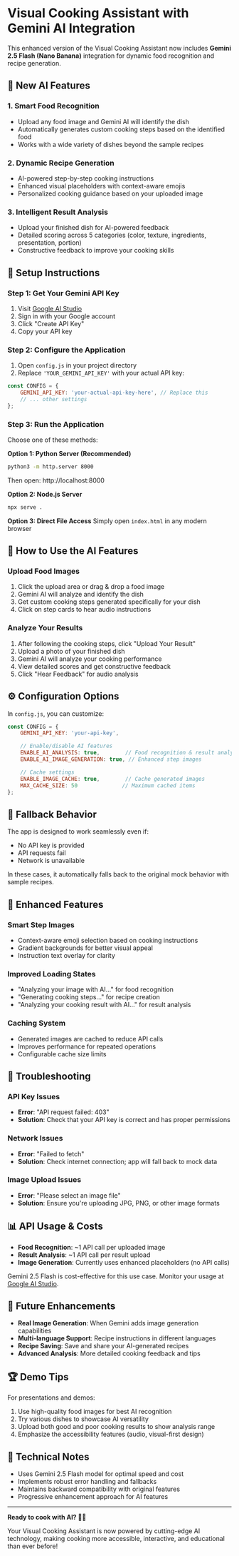 # Visual Cooking Assistant with Gemini AI Integration

This enhanced version of the Visual Cooking Assistant now includes **Gemini 2.5 Flash (Nano Banana)** integration for dynamic food recognition and recipe generation.

## 🚀 New AI Features

### 1. **Smart Food Recognition**
- Upload any food image and Gemini AI will identify the dish
- Automatically generates custom cooking steps based on the identified food
- Works with a wide variety of dishes beyond the sample recipes

### 2. **Dynamic Recipe Generation**
- AI-powered step-by-step cooking instructions
- Enhanced visual placeholders with context-aware emojis
- Personalized cooking guidance based on your uploaded image

### 3. **Intelligent Result Analysis**
- Upload your finished dish for AI-powered feedback
- Detailed scoring across 5 categories (color, texture, ingredients, presentation, portion)
- Constructive feedback to improve your cooking skills

## 🔧 Setup Instructions

### Step 1: Get Your Gemini API Key

1. Visit [Google AI Studio](https://makersuite.google.com/app/apikey)
2. Sign in with your Google account
3. Click "Create API Key"
4. Copy your API key

### Step 2: Configure the Application

1. Open `config.js` in your project directory
2. Replace `'YOUR_GEMINI_API_KEY'` with your actual API key:

```javascript
const CONFIG = {
    GEMINI_API_KEY: 'your-actual-api-key-here', // Replace this
    // ... other settings
};
```

### Step 3: Run the Application

Choose one of these methods:

**Option 1: Python Server (Recommended)**
```bash
python3 -m http.server 8000
```
Then open: http://localhost:8000

**Option 2: Node.js Server**
```bash
npx serve .
```

**Option 3: Direct File Access**
Simply open `index.html` in any modern browser

## 🎯 How to Use the AI Features

### Upload Food Images
1. Click the upload area or drag & drop a food image
2. Gemini AI will analyze and identify the dish
3. Get custom cooking steps generated specifically for your dish
4. Click on step cards to hear audio instructions

### Analyze Your Results
1. After following the cooking steps, click "Upload Your Result"
2. Upload a photo of your finished dish
3. Gemini AI will analyze your cooking performance
4. View detailed scores and get constructive feedback
5. Click "Hear Feedback" for audio analysis

## ⚙️ Configuration Options

In `config.js`, you can customize:

```javascript
const CONFIG = {
    GEMINI_API_KEY: 'your-api-key',

    // Enable/disable AI features
    ENABLE_AI_ANALYSIS: true,        // Food recognition & result analysis
    ENABLE_AI_IMAGE_GENERATION: true, // Enhanced step images

    // Cache settings
    ENABLE_IMAGE_CACHE: true,        // Cache generated images
    MAX_CACHE_SIZE: 50              // Maximum cached items
};
```

## 🔄 Fallback Behavior

The app is designed to work seamlessly even if:
- No API key is provided
- API requests fail
- Network is unavailable

In these cases, it automatically falls back to the original mock behavior with sample recipes.

## 🎨 Enhanced Features

### Smart Step Images
- Context-aware emoji selection based on cooking instructions
- Gradient backgrounds for better visual appeal
- Instruction text overlay for clarity

### Improved Loading States
- "Analyzing your image with AI..." for food recognition
- "Generating cooking steps..." for recipe creation
- "Analyzing your cooking result with AI..." for result analysis

### Caching System
- Generated images are cached to reduce API calls
- Improves performance for repeated operations
- Configurable cache size limits

## 🚨 Troubleshooting

### API Key Issues
- **Error**: "API request failed: 403"
- **Solution**: Check that your API key is correct and has proper permissions

### Network Issues
- **Error**: "Failed to fetch"
- **Solution**: Check internet connection; app will fall back to mock data

### Image Upload Issues
- **Error**: "Please select an image file"
- **Solution**: Ensure you're uploading JPG, PNG, or other image formats

## 📊 API Usage & Costs

- **Food Recognition**: ~1 API call per uploaded image
- **Result Analysis**: ~1 API call per result upload
- **Image Generation**: Currently uses enhanced placeholders (no API calls)

Gemini 2.5 Flash is cost-effective for this use case. Monitor your usage at [Google AI Studio](https://makersuite.google.com/).

## 🔮 Future Enhancements

- **Real Image Generation**: When Gemini adds image generation capabilities
- **Multi-language Support**: Recipe instructions in different languages
- **Recipe Saving**: Save and share your AI-generated recipes
- **Advanced Analysis**: More detailed cooking feedback and tips

## 🏆 Demo Tips

For presentations and demos:
1. Use high-quality food images for best AI recognition
2. Try various dishes to showcase AI versatility
3. Upload both good and poor cooking results to show analysis range
4. Emphasize the accessibility features (audio, visual-first design)

## 📝 Technical Notes

- Uses Gemini 2.5 Flash model for optimal speed and cost
- Implements robust error handling and fallbacks
- Maintains backward compatibility with original features
- Progressive enhancement approach for AI features

---

**Ready to cook with AI? 🍳✨**

Your Visual Cooking Assistant is now powered by cutting-edge AI technology, making cooking more accessible, interactive, and educational than ever before!
